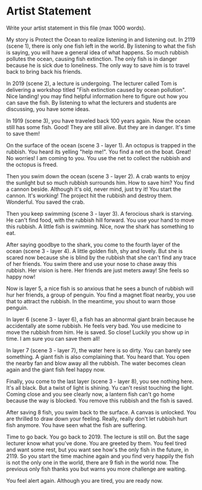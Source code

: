 # Artist Statement

Write your artist statement in this file (max 1000 words).


My story is Protect the Ocean to realize listening in and listening out.
In 2119 (scene 1), there is only one fish left in the world. By listening to what the fish is saying, you will have a general idea of what happens. 
So much rubbish pollutes the ocean, causing fish extinction. The only fish is in danger because he is sick due to loneliness. The only way to save him is to travel back to bring back his friends. 

In 2019 (scene 2), a lecture is undergoing. The lecturer called Tom is delivering a workshop titled "Fish extinction caused by ocean pollution". Nice landing! you may find helpful information here to figure out how you can save the fish. 
By listening to what the lecturers and students are discussing, you have some ideas. 

In 1919 (scene 3), you have traveled back 100 years again. Now the ocean still has some fish. Good! They are still alive. But they are in danger. It's time to save them! 

On the surface of the ocean (scene 3 - layer 1). An octopus is trapped in the rubbish. You heard its yelling "help me!". You find a net on the boat. Great! No worries! I am coming to you. You use the net to collect the rubbish and the octopus is freed. 

Then you swim down the ocean (scene 3 - layer 2). A crab wants to enjoy the sunlight but so much rubbish surrounds him. How to save him? You find a cannon beside. Although it's old, never mind, just try it! You start the cannon. It's working! The project hit the rubbish and destroy them. Wonderful. You saved the crab.

Then you keep swimming (scene 3 - layer 3). A ferocious shark is starving. He can't find food, with the rubbish hill forward. You use your hand to move this rubbish. A little fish is swimming. Nice, now the shark has something to eat. 

After saying goodbye to the shark, you come to the fourth layer of the ocean (scene 3 - layer 4). A little golden fish, shy and lovely. But she is scared now because she is blind by the rubbish that she can't find any trace of her friends. You swim there and use your nose to chase away this rubbish. Her vision is here. Her friends are just meters away! She feels so happy now!

Now is layer 5, a nice fish is so anxious that he sees a bunch of rubbish will hur her friends, a group of penguin. You find a magnet float nearby, you use that to attract the rubbish. In the meantime, you shout to warn those penguin. 

In layer 6 (scene 3 - layer 6), a fish has an abnormal giant brain because he accidentally ate some rubbish. He feels very bad. You use medicine to move the rubbish from him. He is saved. So close! Luckily you show up in time. I am sure you can save them all!

In layer 7 (scene 3 - layer 7), the water here is so dirty. You can barely see something. A giant fish is also complaining that. You heard that. You open the nearby fan and blow away all the rubbish. The water becomes clean again and the giant fish feel happy now. 

Finally, you come to the last layer (scene 3 - layer 8), you see nothing here. It's all black. But a twist of light is shining. Yu can't resist touching the light. Coming close and you see clearly now, a lantern fish can't go home because the way is blocked. You remove this rubbish and the fish is saved. 

After saving 8 fish, you swim back to the surface. A canvas is unlocked. You are thrilled to draw down your feeling. Really, really don't let rubbish hurt fish anymore. You have seen what the fish are suffering. 

Time to go back. You go back to 2019. The lecture is still on. But the sage lecturer know what you've done. You are greeted by them. You feel tired and want some rest, but you want see how's the only fish in the future, in 2119. So you start the time machine again and you find very happily the fish is not the only one in the world, there are 9 fish in the world now. The previous only fish thanks you but warns you more challenge are waiting.

You feel alert again. Although you are tired, you are ready now. 



